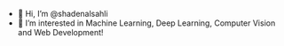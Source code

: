 - 👋 Hi, I’m @shadenalsahli
- 👀 I’m interested in Machine Learning, Deep Learning, Computer Vision and Web Development!

<!---
shadenalsahli/shadenalsahli is a ✨ special ✨ repository because its `README.md` (this file) appears on your GitHub profile.
You can click the Preview link to take a look at your changes.
--->
